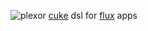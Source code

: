 ![plexor](https://github.com/limadelic/plexor/blob/master/docs/logo.png)
[cuke](http://cucumber.io) dsl for [flux](http://facebook.github.io/flux) apps
